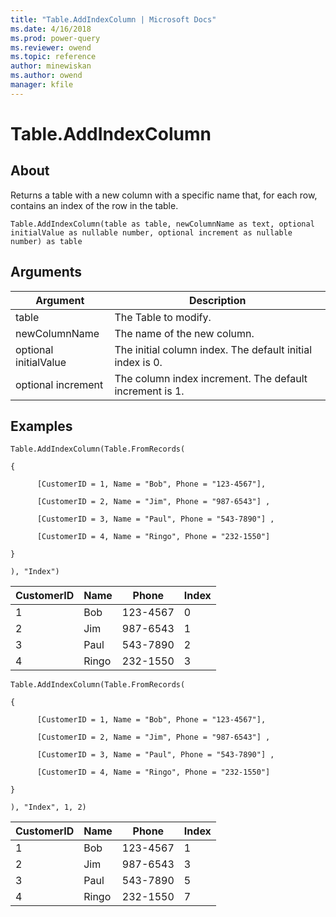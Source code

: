 ```yaml
---
title: "Table.AddIndexColumn | Microsoft Docs"
ms.date: 4/16/2018
ms.prod: power-query
ms.reviewer: owend
ms.topic: reference
author: minewiskan
ms.author: owend
manager: kfile
---
```

# Table.AddIndexColumn

  
## About  
Returns a table with a new column with a specific name that, for each row, contains an index of the row in the table.  
  
```  
Table.AddIndexColumn(table as table, newColumnName as text, optional initialValue as nullable number, optional increment as nullable number) as table  
```  
  
## Arguments  
  
|Argument|Description|  
|------------|---------------|  
|table|The Table to modify.|  
|newColumnName|The name of the new column.|  
|optional initialValue|The initial column index. The default initial index is 0.|  
|optional increment|The column index increment. The default increment is 1.|  
  
## Examples  
  
```  
Table.AddIndexColumn(Table.FromRecords(  
  
{  
  
      [CustomerID = 1, Name = "Bob", Phone = "123-4567"],  
  
      [CustomerID = 2, Name = "Jim", Phone = "987-6543"] ,  
  
      [CustomerID = 3, Name = "Paul", Phone = "543-7890"] ,  
  
      [CustomerID = 4, Name = "Ringo", Phone = "232-1550"]  
  
}  
  
), "Index")  
```  
  
|CustomerID|Name|Phone|Index|  
|--------------|--------|---------|---------|  
|1|Bob|123-4567|0|  
|2|Jim|987-6543|1|  
|3|Paul|543-7890|2|  
|4|Ringo|232-1550|3|  
  
```  
Table.AddIndexColumn(Table.FromRecords(  
  
{  
  
      [CustomerID = 1, Name = "Bob", Phone = "123-4567"],  
  
      [CustomerID = 2, Name = "Jim", Phone = "987-6543"] ,  
  
      [CustomerID = 3, Name = "Paul", Phone = "543-7890"] ,  
  
      [CustomerID = 4, Name = "Ringo", Phone = "232-1550"]  
  
}  
  
), "Index", 1, 2)  
```  
  
|CustomerID|Name|Phone|Index|  
|--------------|--------|---------|---------|  
|1|Bob|123-4567|1|  
|2|Jim|987-6543|3|  
|3|Paul|543-7890|5|  
|4|Ringo|232-1550|7|  
  
